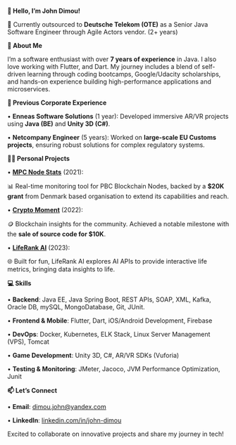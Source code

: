**👋 Hello, I’m John Dimou!**

📍 Currently outsourced to **Deutsche Telekom (OTE)** as a Senior Java Software Engineer through Agile Actors vendor. (2+ years)

**🌟 About Me**

  

I’m a software enthusiast with over **7 years of experience** in Java. I also love working with Flutter, and Dart. 
My journey includes a blend of self-driven learning through coding bootcamps, Google/Udacity scholarships, and hands-on experience building high-performance applications and microservices.

  

**💼 Previous Corporate Experience**

  
•  **Enneas Software Solutions** (1 year): Developed immersive AR/VR projects using **Java (BE)** and **Unity 3D (C#)**.

•  **Netcompany Engineer** (5 years): Worked on **large-scale EU Customs projects**, ensuring robust solutions for complex regulatory systems.

  

**🧑‍💻 Personal Projects**

  

•  [**MPC Node Stats**](https://apps.apple.com/gr/app/mpc-node-stats/id1661132518?platform=iphone) (2021):

📊 Real-time monitoring tool for PBC Blockchain Nodes, backed by a **$20K grant** from Denmark based organisation to extend its capabilities and reach.

•  [**Crypto Moment**](https://github.com/username/crypto-moment) (2022):

🪙 Blockchain insights for the community. Achieved a notable milestone with the **sale of source code for $10K**.

•  [**LifeRank AI**](https://github.com/username/liferank-ai) (2023):

🌐 Built for fun, LifeRank AI explores AI APIs to provide interactive life metrics, bringing data insights to life.

  

**💻 Skills**

  

•  **Backend**: Java EE, Java Spring Boot,  REST APIs, SOAP, XML, Kafka, Oracle DB, mySQL, MongoDatabase, Git, JUnit.

•  **Frontend & Mobile**: Flutter, Dart, iOS/Android Development, Firebase 

•  **DevOps**: Docker, Kubernetes, ELK Stack, Linux Server Management (VPS), Tomcat

•  **Game Development**: Unity 3D, C#, AR/VR SDKs (Vuforia)

•  **Testing & Monitoring**: JMeter, Jacoco, JVM Performance Optimization, Junit

  


**📫 Let’s Connect**

  

•  **Email**: dimou.john@yandex.com

•  **LinkedIn**: [linkedin.com/in/john-dimou](https://www.linkedin.com/in/john-dimou/)

  

Excited to collaborate on innovative projects and share my journey in tech!
